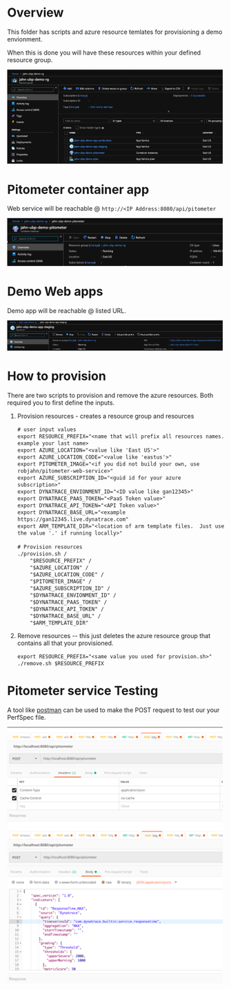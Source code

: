 # Overview

This folder has scripts and azure resource temlates for provisioning a demo envionment.

When this is done you will have these resources within your defined resource group.

<img src="images/az-resourcegroup.png" width="500"/>

# Pitometer container app

Web service will be reachable @ ```http://<IP Address:8080/api/pitometer```

<img src="images/az-pitometer.png" width="500"/>

# Demo Web apps

Demo app will be reachable @ listed URL.

<img src="images/az-webapp.png" width="500"/>

# How to provision

There are two scripts to provision and remove the azure resources.  Both required you to first define the inputs.

1. Provision resources - creates a resource group and resources
    ```
    # user input values
    export RESOURCE_PREFIX="<name that will prefix all resources names. example your last name>
    export AZURE_LOCATION="<value like 'East US'>"
    export AZURE_LOCATION_CODE="<value like 'eastus'>"
    export PITOMETER_IMAGE="<if you did not build your own, use robjahn/pitometer-web-service>"
    export AZURE_SUBSCRIPTION_ID="<guid id for your azure subscription>"
    export DYNATRACE_ENVIONMENT_ID="<ID value like gan12345>"
    export DYNATRACE_PAAS_TOKEN="<PaaS Token value>"
    export DYNATRACE_API_TOKEN="<API Token value>"
    export DYNATRACE_BASE_URL="<example https://gan12345.live.dynatrace.com"
    export ARM_TEMPLATE_DIR="<location of arm template files.  Just use the value '.' if running locally>"

    # Provision resources
    ./provision.sh /
        "$RESOURCE_PREFIX" /
        "$AZURE_LOCATION" /
        "$AZURE_LOCATION_CODE" /
        "$PITOMETER_IMAGE" /
        "$AZURE_SUBSCRIPTION_ID" /
        "$DYNATRACE_ENVIONMENT_ID" /
        "$DYNATRACE_PAAS_TOKEN" /
        "$DYNATRACE_API_TOKEN" /
        "$DYNATRACE_BASE_URL" /
        "$ARM_TEMPLATE_DIR"
    ```

1. Remove resources -- this just deletes the azure resource group that contains all that your provisioned.
    ```
    export RESOURCE_PREFIX="<same value you used for provision.sh>"
    ./remove.sh $RESOURCE_PREFIX
    ```

# Pitometer service Testing

A tool like [postman](https://www.getpostman.com/) can be used to make the POST request to test our your PerfSpec file.

<img src="images/postman-header.png" width="500"/>
<img src="images/postman.png" width="500"/>